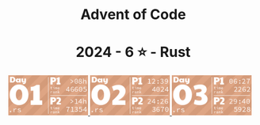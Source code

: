 <h1 align="center">Advent of Code</h1>

<!-- AOC TILES BEGIN -->
<h1 align="center">
  2024 - 6 ⭐ - Rust
</h1>
<a href="src/bin/01.rs">
  <img src=".aoc_tiles/tiles/2024/01.png" width="161px">
</a>
<a href="src/bin/02.rs">
  <img src=".aoc_tiles/tiles/2024/02.png" width="161px">
</a>
<a href="src/bin/03.rs">
  <img src=".aoc_tiles/tiles/2024/03.png" width="161px">
</a>
<!-- AOC TILES END -->